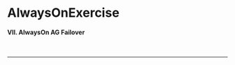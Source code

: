 # AlwaysOnExercise

**VII. AlwaysOn AG Failover**
<br/>
<br/>
<br/>


------------------------------------------------------------------------------------------------------------------------------------

